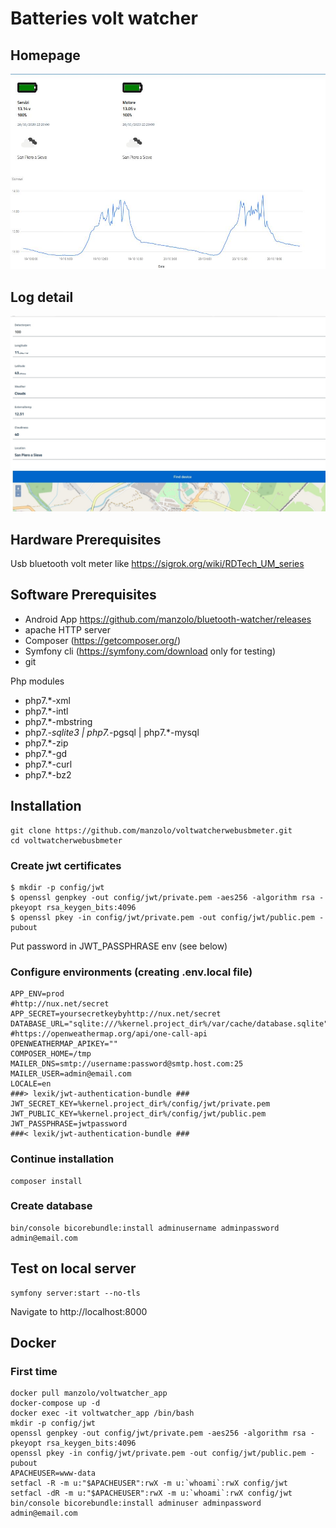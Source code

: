 # Batteries volt watcher

## Homepage
![img](doc/images/homepage.jpg)

## Log detail
![img](doc/images/logdetail.jpg)

## Hardware Prerequisites
Usb bluetooth volt meter like https://sigrok.org/wiki/RDTech_UM_series

## Software Prerequisites
- Android App https://github.com/manzolo/bluetooth-watcher/releases
- apache HTTP server 
- Composer (https://getcomposer.org/) 
- Symfony cli (https://symfony.com/download only for testing) 
- git

Php modules

- php7.*-xml  
- php7.*-intl  
- php7.*-mbstring  
- php7.*-sqlite3 | php7.*-pgsql | php7.*-mysql 
- php7.*-zip 
- php7.*-gd 
- php7.*-curl 
- php7.*-bz2 

## Installation
    git clone https://github.com/manzolo/voltwatcherwebusbmeter.git
    cd voltwatcherwebusbmeter

### Create jwt certificates
    $ mkdir -p config/jwt
    $ openssl genpkey -out config/jwt/private.pem -aes256 -algorithm rsa -pkeyopt rsa_keygen_bits:4096
    $ openssl pkey -in config/jwt/private.pem -out config/jwt/public.pem -pubout

Put password in JWT_PASSPHRASE env (see below)

### Configure environments (creating .env.local file)
	APP_ENV=prod
	#http://nux.net/secret
	APP_SECRET=yoursecretkeybyhttp://nux.net/secret
	DATABASE_URL="sqlite:///%kernel.project_dir%/var/cache/database.sqlite"
	#https://openweathermap.org/api/one-call-api
	OPENWEATHERMAP_APIKEY=""
	COMPOSER_HOME=/tmp
	MAILER_DNS=smtp://username:password@smtp.host.com:25
	MAILER_USER=admin@email.com
	LOCALE=en
	###> lexik/jwt-authentication-bundle ###
	JWT_SECRET_KEY=%kernel.project_dir%/config/jwt/private.pem
	JWT_PUBLIC_KEY=%kernel.project_dir%/config/jwt/public.pem
	JWT_PASSPHRASE=jwtpassword
	###< lexik/jwt-authentication-bundle ###

### Continue installation
    composer install

### Create database
    bin/console bicorebundle:install adminusername adminpassword admin@email.com
    
## Test on local server
    symfony server:start --no-tls
Navigate to
    http://localhost:8000
    
    
## Docker
### First time

    docker pull manzolo/voltwatcher_app
    docker-compose up -d
    docker exec -it voltwatcher_app /bin/bash
    mkdir -p config/jwt
    openssl genpkey -out config/jwt/private.pem -aes256 -algorithm rsa -pkeyopt rsa_keygen_bits:4096
    openssl pkey -in config/jwt/private.pem -out config/jwt/public.pem -pubout
    APACHEUSER=www-data
    setfacl -R -m u:"$APACHEUSER":rwX -m u:`whoami`:rwX config/jwt
    setfacl -dR -m u:"$APACHEUSER":rwX -m u:`whoami`:rwX config/jwt
    bin/console bicorebundle:install adminuser adminpassword admin@email.com
